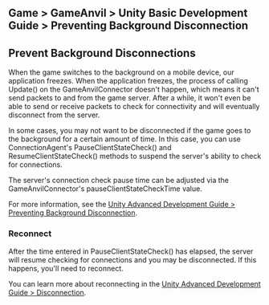 ## Game > GameAnvil > Unity Basic Development Guide > Preventing Background Disconnection

## Prevent Background Disconnections

When the game switches to the background on a mobile device, our application freezes. When the application freezes, the process of calling Update() on the GameAnvilConnector doesn't happen, which means it can't send packets to and from the game server. After a while, it won't even be able to send or receive packets to check for connectivity and will eventually disconnect from the server.

In some cases, you may not want to be disconnected if the game goes to the background for a certain amount of time. In this case, you can use ConnectionAgent's PauseClientStateCheck() and ResumeClientStateCheck() methods to suspend the server's ability to check for connections.

The server's connection check pause time can be adjusted via the GameAnvilConnector's pauseClientStateCheckTime value.

For more information, see the [Unity Advanced Development Guide > Preventing Background Disconnection](../unity-advanced/unity-advanced-06-pause).

### Reconnect

After the time entered in PauseClientStateCheck() has elapsed, the server will resume checking for connections and you may be disconnected. If this happens, you'll need to reconnect.

You can learn more about reconnecting in the [Unity Advanced Development Guide > Disconnection](../unity-advanced/unity-advanced-07-reconnect).